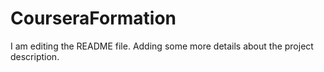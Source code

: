 # CourseraFormation
I am editing the README file. Adding some more details about the project description.
